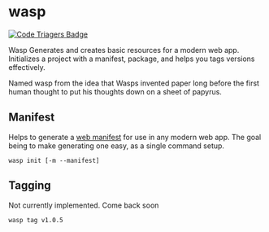 wasp
======

[![Code Triagers Badge](https://www.codetriage.com/devinmatte/wasp/badges/users.svg)](https://www.codetriage.com/devinmatte/wasp)

Wasp Generates and creates basic resources for a modern web app. 
Initializes a project with a manifest, package, and helps you tags versions effectively.

Named wasp from the idea that Wasps invented paper long before the first human thought to put his thoughts down on a sheet of papyrus.

Manifest
--------
Helps to generate a [web manifest](https://developer.mozilla.org/en-US/docs/Web/Manifest) for use in any modern web app. The goal being to make generating one easy, as a single command setup.
```
wasp init [-m --manifest]
```

Tagging
-------
Not currently implemented. Come back soon
```
wasp tag v1.0.5
```